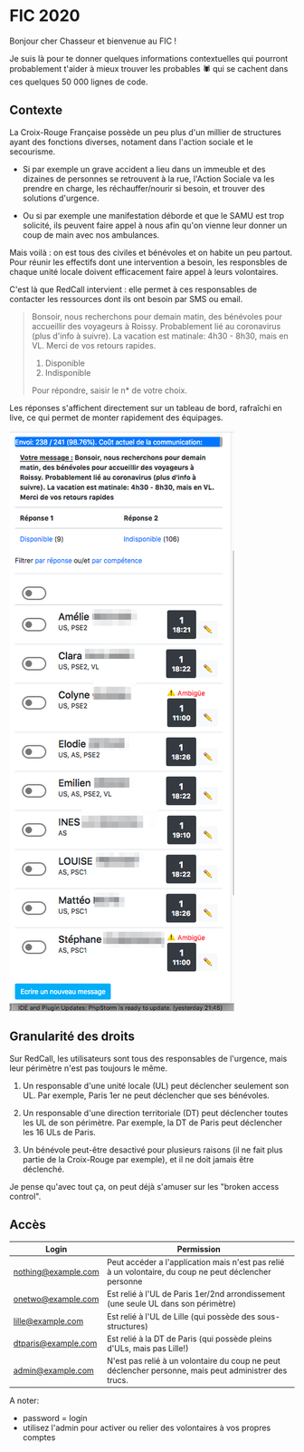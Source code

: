 # FIC 2020

Bonjour cher Chasseur et bienvenue au FIC ! 

Je suis là pour te donner quelques informations contextuelles qui pourront 
probablement t'aider à mieux trouver les probables 🕷 qui se cachent dans
ces quelques 50 000 lignes de code.

## Contexte

La Croix-Rouge Française possède un peu plus d'un millier de structures
ayant des fonctions diverses, notament dans l'action sociale et le secourisme.

- Si par exemple un grave accident a lieu dans un immeuble et des dizaines
de personnes se retrouvent à la rue, l'Action Sociale va les prendre en
charge, les réchauffer/nourir si besoin, et trouver des solutions
d'urgence.

- Ou si par exemple une manifestation déborde et que le SAMU est trop 
solicité, ils peuvent faire appel à nous afin qu'on vienne leur donner 
un coup de main avec nos ambulances.

Mais voilà : on est tous des civiles et bénévoles et on habite un peu partout.
Pour réunir les effectifs dont une intervention a besoin, les responsbles
de chaque unité locale doivent efficacement faire appel à leurs volontaires.
 
C'est là que RedCall intervient : elle permet à ces responsables de
contacter les ressources dont ils ont besoin par SMS ou email.

> Bonsoir, nous recherchons pour demain matin, des bénévoles pour 
> accueillir des voyageurs à Roissy. Probablement lié au coronavirus 
> (plus d'info à suivre). La vacation est matinale: 4h30 - 8h30, mais
> en VL. Merci de vos retours rapides.
>
> 1. Disponible
> 2. Indisponible
>
> Pour répondre, saisir le n* de votre choix.  
 
Les réponses s'affichent directement sur un tableau de bord, rafraîchi en
live, ce qui permet de monter rapidement des équipages. 

![fic](fic.png)

## Granularité des droits

Sur RedCall, les utilisateurs sont tous des responsables de l'urgence,
mais leur périmètre n'est pas toujours le même.

1. Un responsable d'une unité locale (UL) peut déclencher seulement son UL.
Par exemple, Paris 1er ne peut déclencher que ses bénévoles.

2. Un responsable d'une direction territoriale (DT) peut déclencher toutes
les UL de son périmètre. Par exemple, la DT de Paris peut déclencher les
16 ULs de Paris.

3. Un bénévole peut-être desactivé pour plusieurs raisons (il ne fait plus
partie de la Croix-Rouge par exemple), et il ne doit jamais être déclenché.

Je pense qu'avec tout ça, on peut déjà s'amuser sur les "broken access 
control".

## Accès

|        Login        |                                               Permission                                               |
|---------------------|--------------------------------------------------------------------------------------------------------|
| nothing@example.com | Peut accéder a l'application mais n'est pas relié à un volontaire, du coup ne peut déclencher personne |
| onetwo@example.com  | Est relié à l'UL de Paris 1er/2nd arrondissement (une seule UL dans son périmètre)                     |
| lille@example.com   | Est relié à l'UL de Lille (qui possède des sous-structures)                                            |
| dtparis@example.com | Est relié à la DT de Paris (qui possède pleins d'ULs, mais pas Lille!)                                 |
| admin@example.com   | N'est pas relié à un volontaire du coup ne peut déclencher personne, mais peut administrer des trucs.  |

A noter: 
- password = login
- utilisez l'admin pour activer ou relier des volontaires à vos propres comptes



